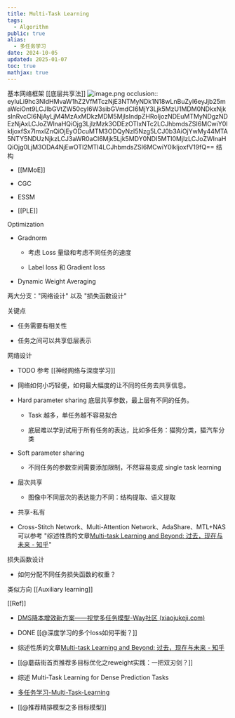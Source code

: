 ```yaml
---
title: Multi-Task Learning
tags:
  - Algorithm
public: true
alias:
  - 多任务学习
date: 2024-10-05
updated: 2025-01-07
toc: true
mathjax: true
---
```


基本网络框架 [[底层共享法]]
![image.png](/assets/image_1736175324957_0.png)
occlusion:: eyIuLi9hc3NldHMvaW1hZ2VfMTczNjE3NTMyNDk1N18wLnBuZyI6eyJjb25maWciOnt9LCJlbGVtZW50cyI6W3sibGVmdCI6MjY3Ljk5MzU1MDM0NDkxNjksInRvcCI6NjAyLjM4MzAxMDkzMDM5MjIsIndpZHRoIjozNDEuMTMyNDgzNDEzNjAxLCJoZWlnaHQiOjg3LjIzMzk3ODEzOTIxNTc2LCJhbmdsZSI6MCwiY0lkIjoxfSx7ImxlZnQiOjEyODcuMTM3ODQyNzI5Nzg5LCJ0b3AiOjYwMy44MTA5NTY5NDUzNjkzLCJ3aWR0aCI6Mjk5Ljk5MDY0NDI5MTI0MjIzLCJoZWlnaHQiOjg0LjM3ODA4NjEwOTI2MTI4LCJhbmdsZSI6MCwiY0lkIjoxfV19fQ==
结构

  + [[MMoE]]

  + CGC

  + ESSM

  + [[PLE]]

Optimization

  + Gradnorm

    + 考虑 Loss 量级和考虑不同任务的速度

    + Label loss 和 Gradient loss

  + Dynamic Weight Averaging

两大分支："网络设计" 以及 "损失函数设计"

关键点

  + 任务需要有相关性

  + 任务之间可以共享低层表示

网络设计

  + TODO 参考 [[神经网络与深度学习]]

  + 网络如何小巧轻便，如何最大幅度的让不同的任务去共享信息。

  + Hard parameter sharing 底层共享参数，最上层有不同的任务。

    + Task 越多，单任务越不容易拟合

    + 底层难以学到试用于所有任务的表达，比如多任务：猫狗分类，猫汽车分类

  + Soft parameter sharing

    + 不同任务的参数空间需要添加限制，不然容易变成 single task learning

  + 层次共享

    + 图像中不同层次的表达能力不同：结构提取、语义提取

  + 共享-私有

  + Cross-Stitch Network、Multi-Attention Network、AdaShare、MTL+NAS 可以参考 "综述性质的文章[Multi-task Learning and Beyond: 过去，现在与未来 - 知乎](https://zhuanlan.zhihu.com/p/138597214)"

损失函数设计

  + 如何分配不同任务损失函数的权重？

类似方向 [[Auxiliary learning]]

[[Ref]]

  + [DMS降本增效新方案——视觉多任务模型-Way社区 (xiaojukeji.com)](https://i.xiaojukeji.com/way/article/11062736)

  + DONE [[@深度学习的多个loss如何平衡？]]

  + 综述性质的文章[Multi-task Learning and Beyond: 过去，现在与未来 - 知乎](https://zhuanlan.zhihu.com/p/138597214)

  + [[@蘑菇街首页推荐多目标优化之reweight实践：一把双刃剑？]]

  + 综述 Multi-Task Learning for Dense Prediction Tasks

  + [多任务学习-Multi-Task-Learning](https://wqw547243068.github.io/multi_task)

  + [[@推荐精排模型之多目标模型]]
